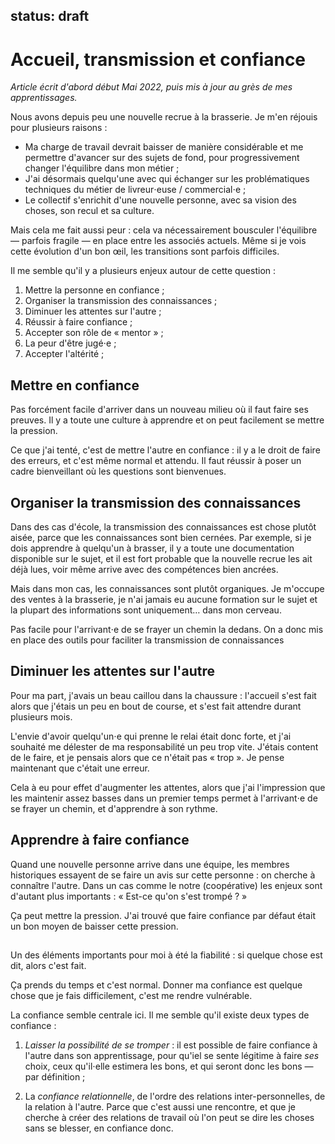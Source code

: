 status: draft
---
# Accueil, transmission et confiance

*Article écrit d'abord début Mai 2022, puis mis à jour au grès de mes apprentissages.*

Nous avons depuis peu une nouvelle recrue à la brasserie. Je m'en réjouis pour plusieurs raisons :

- Ma charge de travail devrait baisser de manière considérable et me permettre d'avancer sur des sujets de fond, pour progressivement changer l'équilibre dans mon métier ;
- J'ai désormais quelqu'une avec qui échanger sur les problématiques techniques du métier de livreur⋅euse / commercial⋅e ;
- Le collectif s'enrichit d'une nouvelle personne, avec sa vision des choses,  son recul et sa culture.

Mais cela me fait aussi peur : cela va nécessairement bousculer l'équilibre — parfois fragile — en place entre les associés actuels. Même si je vois cette évolution d'un bon œil, les transitions sont parfois difficiles.

Il me semble qu'il y a plusieurs enjeux autour de cette question :

1. Mettre la personne en confiance ;
1. Organiser la transmission des connaissances ;
1. Diminuer les attentes sur l'autre ;
1. Réussir à faire confiance ;
1. Accepter son rôle de « mentor » ;
1. La peur d'être jugé⋅e ;
1. Accepter l'altérité ;

## Mettre en confiance

Pas forcément facile d'arriver dans un nouveau milieu où il faut faire ses preuves. Il y a toute une culture à apprendre et on peut facilement se mettre la pression.

Ce que j'ai tenté, c'est de mettre l'autre en confiance : il y a le droit de faire des erreurs, et c'est même normal et attendu. Il faut réussir à poser un cadre bienveillant où les questions sont bienvenues.

## Organiser la transmission des connaissances

Dans des cas d'école, la transmission des connaissances est chose plutôt aisée, parce que les connaissances sont bien cernées. Par exemple, si je dois apprendre à quelqu'un à brasser, il y a toute une documentation disponible sur le sujet, et il est fort probable que la nouvelle recrue les ait déjà lues, voir même arrive avec des compétences bien ancrées.

Mais dans mon cas, les connaissances sont plutôt organiques. Je m'occupe des ventes à la brasserie, je n'ai jamais eu aucune formation sur le sujet et la plupart des informations sont uniquement… dans mon cerveau.

Pas facile pour l'arrivant⋅e de se frayer un chemin la dedans. On a donc mis en place des outils pour faciliter la transmission de connaissances

## Diminuer les attentes sur l'autre

Pour ma part, j'avais un beau caillou dans la chaussure : l'accueil s'est fait alors que j'étais un peu en bout de course, et s'est fait attendre durant plusieurs mois.

L'envie d'avoir quelqu'un⋅e qui prenne le relai était donc forte, et j'ai souhaité me délester de ma responsabilité un peu trop vite. J'étais content de le faire, et je pensais alors que ce n'était pas « trop ». Je pense maintenant que c'était une erreur.

Cela à eu pour effet d'augmenter les attentes, alors que j'ai l'impression que les maintenir assez basses dans un premier temps permet à l'arrivant⋅e de se frayer un chemin, et d'apprendre à son rythme.

## Apprendre à faire confiance

Quand une nouvelle personne arrive dans une équipe, les membres historiques essayent de se faire un avis sur cette personne : on cherche à connaître l'autre. Dans un cas comme le notre (coopérative) les enjeux sont d'autant plus importants : « Est-ce qu'on s'est trompé ? »

Ça peut mettre la pression. J'ai trouvé que faire confiance par défaut était un bon moyen de baisser cette pression.

##


Un des éléments importants pour moi à été la fiabilité : si quelque chose est dit, alors c'est fait.

Ça prends du temps et c'est normal. Donner ma confiance est quelque chose que je fais difficilement, c'est me rendre vulnérable.

La confiance semble centrale ici. Il me semble qu'il existe deux types de confiance :

1. *Laisser la possibilité de se tromper* : il est possible de faire confiance à l'autre dans son apprentissage, pour qu'iel se sente légitime à faire *ses* choix, ceux qu'il⋅elle estimera les bons, et qui seront donc les bons — par définition ;

2. La *confiance relationnelle*, de l'ordre des relations inter-personnelles, de la relation à l'autre. Parce que c'est aussi une rencontre, et que je cherche à créer des relations de travail où l'on peut se dire les choses sans se blesser, en confiance donc.
